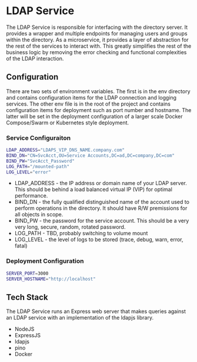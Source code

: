 # LDAP Service
The LDAP Service is responsible for interfacing with the directory server. It provides a wrapper and multiple endpoints for managing users and groups within the directory. As a microservice, it provides a layer of abstraction for the rest of the services to interact with. This greatly simplifies the rest of the business logic by removing the error checking and functional complexities of the LDAP interaction.

## Configuration
There are two sets of environment variables. The first is in the env directory and contains configuration items for the LDAP connection and logging services. The other env file is in the root of the project and contains configuration items for deployment such as port number and hostname. The latter will be set in the deployment configuration of a larger scale Docker Compose/Swarm or Kubernetes style deployment.

### Service Configuraiton
```sh
LDAP_ADDRESS="LDAPS_VIP_DNS_NAME.company.com"
BIND_DN="CN=SvcAcct,OU=Service Accounts,DC=ad,DC=company,DC=com"
BIND_PW="SvcAcct_Password"
LOG_PATH="/mounted-path"
LOG_LEVEL="error"
```
- LDAP_ADDRESS - the IP address or domain name of your LDAP server. This should be behind a load balanced virtual IP (VIP) for optimal performance.
- BIND_DN - the fully qualified distinguished name of the account used to perform operations in the directory. It should have R/W premissions for all objects in scope.
- BIND_PW - the password for the service account. This should be a very very long, secure, random, rotated password.
- LOG_PATH - TBD, probably switching to volume mount
- LOG_LEVEL - the level of logs to be stored (trace, debug, warn, error, fatal)

### Deployment Configuration
```sh
SERVER_PORT=3000
SERVER_HOSTNAME="http://localhost"
```

## Tech Stack
The LDAP Service runs an Express web server that makes queries against an LDAP service with an implementation of the ldapjs library. 

- NodeJS
- ExpressJS
- ldapjs
- pino
- Docker